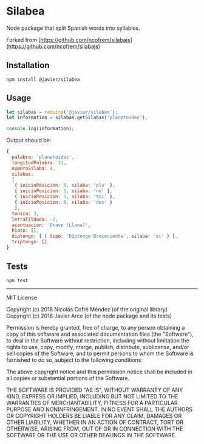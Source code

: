 Silabea
=========

Node package that split Spanish words into syllables.

Forked from [https://github.com/ncofrem/silabajs](https://github.com/ncofrem/silabajs)

## Installation

  `npm install @javier/silabea`

## Usage

```javascript
let silabas = require('@javier/silabas');
let information = silabas.getSilabas('planetoides');

console.log(information);
```

Output should be:

```javascript
{
  palabra: 'planetoides',
  longitudPalabra: 11,
  numeroSilaba: 4,
  silabas:
  [
   { inicioPosicion: 0, silaba: 'pla' },
   { inicioPosicion: 3, silaba: 'ne' },
   { inicioPosicion: 5, silaba: 'toi' },
   { inicioPosicion: 8, silaba: 'des' } 
   ],
  tonica: 3,
  letraTildada: -1,
  acentuacion: 'Grave (Llana)',
  hiato: [],
  diptongo: [ { tipo: 'Diptongo Drececiente', silaba: 'oi' } ],
  triptongo: [] 
}
```

## Tests

  `npm test`

---

MIT License

Copyright (c) 2018 Nicolás Cofré Méndez (of the original library)  
Copyright (c) 2018 Javier Arce (of the node package and its tests)

Permission is hereby granted, free of charge, to any person obtaining a copy of this software and associated documentation files (the "Software"), to deal in the Software without restriction, including without limitation the rights to use, copy, modify, merge, publish, distribute, sublicense, and/or sell copies of the Software, and to permit persons to whom the Software is furnished to do so, subject to the following conditions:

The above copyright notice and this permission notice shall be included in all copies or substantial portions of the Software.

THE SOFTWARE IS PROVIDED "AS IS", WITHOUT WARRANTY OF ANY KIND, EXPRESS OR IMPLIED, INCLUDING BUT NOT LIMITED TO THE WARRANTIES OF MERCHANTABILITY, FITNESS FOR A PARTICULAR PURPOSE AND NONINFRINGEMENT. IN NO EVENT SHALL THE AUTHORS OR COPYRIGHT HOLDERS BE LIABLE FOR ANY CLAIM, DAMAGES OR OTHER LIABILITY, WHETHER IN AN ACTION OF CONTRACT, TORT OR OTHERWISE, ARISING FROM, OUT OF OR IN CONNECTION WITH THE SOFTWARE OR THE USE OR OTHER DEALINGS IN THE SOFTWARE.

